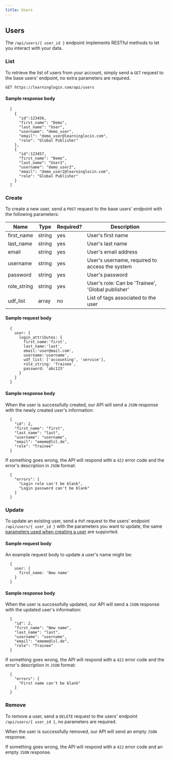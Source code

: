 ```yaml
---
title: Users
---
```


## Users

The `/api/users/{ user_id }` endpoint implements RESTful methods to let you interact with your data.

### List

To retrieve the list of users from your account, simply send a `GET` request to the base users' endpoint, no extra parameters are required.

`GET https://learninglogin.com/api/users`

#### Sample response body

```
  [
    {
      "id":123456,
      "first_name": "Demo",
      "last_name": "User",
      "username": "demo_user",
      "email": "demo_user@learninglocin.com",
      "role": "Global Publisher"
    },
    {
      "id":123457,
      "first_name": "Demo",
      "last_name": "User2",
      "username": "demo_user2",
      "email": "demo_user2@learninglocin.com",
      "role": "Global Publisher"
    }
  ]
```

### Create

To create a new user, send a `POST` request to the base users' endpoint with the following parameters:

| Name        | Type   | Required? | Description                                       |
|-------------|--------|-----------|---------------------------------------------------|
| first_name  | string | yes       | User's first name                                 |
| last_name   | string | yes       | User's last name                                  |
| email       | string | yes       | User's email address                              |
| username    | string | yes       | User's username, required to access the system    |
| password    | string | yes       | User's password                                   |
| role_string | string | yes       | User's role: Can be 'Trainee', 'Global publisher' |
| udf_list    | array  | no        | List of tags associated to the user               |

#### Sample request body

```
  {
    user: {
      login_attributes: {
        first_name:'first',
        last_name:'last',
        email:'user@mail.com',
        username:'username',
        udf_list: ['accounting', 'service'],
        role_string: 'Trainee',
        password: 'abc123'
      }
    }
  }
```

#### Sample response body

When the user is successfully created, our API will send a `JSON` response with the newly created user's information:

```
  {
    "id": 2,
    "first_name": "first",
    "last_name": "last",
    "username": "username",
    "email": "ememe@lsl.de",
    "role": "Trainee"
  }
```

If something goes wrong, the API will respond with a `422` error code and the error's description in `JSON` format:

```
  {
    "errors": [
      "Login role can't be blank", 
      "Login password can't be blank"
    ]
  }
```

### Update

To update an existing user, send a `PUT` request to the users' endpoint `/api/users/{ user_id }` with the parameters you want to update, the same [parameters used when creating a user](#create) are supported.


#### Sample request body

An example request body to update a user's name might be:

```
  {
    user: {
      first_name: 'New name'
    }
  }
```

#### Sample response body

When the user is successfully updated, our API will send a `JSON` response with the updated user's information:

```
  {
    "id": 2,
    "first_name": "New name",
    "last_name": "last",
    "username": "username",
    "email": "ememe@lsl.de",
    "role": "Trainee"
  }
```

If something goes wrong, the API will respond with a `422` error code and the error's description in `JSON` format:

```
  {
    "errors": [
      "First name can't be blank"
    ]
  }
```

### Remove

To remove a user, send a `DELETE` request to the users' endpoint `/api/users/{ user_id }`, no parameters are required.

When the user is successfully removed, our API will send an empty `JSON` response.

If something goes wrong, the API will respond with a `422` error code and an empty `JSON` response.

